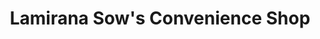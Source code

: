 ---
title: "Lamirana Sow's Convenience Shop"
url: /koidu-town/lamirana-sows-convenience-shop/
shop: Lebensmittel
---